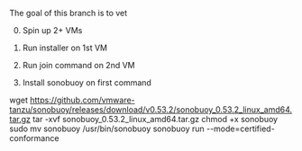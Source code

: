 The goal of this branch is to vet 


0. Spin up 2+ VMs

1. Run installer on 1st VM
2. Run join command on 2nd VM
3. Install sonobuoy on first command

wget https://github.com/vmware-tanzu/sonobuoy/releases/download/v0.53.2/sonobuoy_0.53.2_linux_amd64.tar.gz
tar -xvf sonobuoy_0.53.2_linux_amd64.tar.gz
chmod +x sonobuoy
sudo mv sonobuoy /usr/bin/sonobuoy
sonobuoy run --mode=certified-conformance